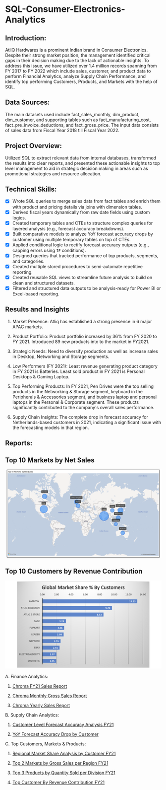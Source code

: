# SQL-Consumer-Electronics-Analytics

## Introduction:
AtliQ Hardwares is a prominent Indian brand in Consumer Electronics. Despite their strong market position, the management identified critical gaps in their decision
making due to the lack of actionable insights. To address this issue, we have utilized over 1.4 million records spanning from FY 2017 to FY 2022 which include
sales, customer, and product data to perform Financial Analytics, analyze Supply Chain Performance, and identify top performing Customers, Products, and Markets
with the help of SQL.

## Data Sources:
The main datasets used include fact_sales_monthly, dim_product, dim_customer, and supporting tables such as fact_manufacturing_cost, fact_pre_invoice_deductions,
and fact_gross_price. The input data consists of sales data from Fiscal Year 2018 till Fiscal Year 2022.

## Project Overview:
Utilized SQL to extract relevant data from internal databases, transformed the results into clear reports, and presented these actionable insights to top level
management to aid in strategic decision making in areas such as promotional strategies and resource allocation.

## Technical Skills:
- [x] Wrote SQL queries to merge sales data from fact tables and enrich them with product and pricing details via joins with dimension tables.
- [x] Derived fiscal years dynamically from raw date fields using custom logics.
- [x] Created temporary tables and CTEs to structure complex queries for layered analysis (e.g., forecast accuracy breakdowns).
- [x] Built comparative models to analyze YoY forecast accuracy drops by customer using multiple temporary tables on top of CTEs.
- [x] Applied conditional logic to rectify forecast accuracy outputs (e.g., capping errors using `IF` conditions).
- [x] Designed queries that tracked performance of top products, segments, and categories.
- [x] Created multiple stored procedures to semi-automate repetitive reporting.
- [x] Created reusable SQL views to streamline future analysis to build on clean and structured datasets.
- [x] Filtered and structured data outputs to be analysis-ready for Power BI or Excel-based reporting.

## Results and Insights
1. Market Presence:
Atliq has established a strong presence in 6 major APAC markets.

2. Product Portfolio:
Product portfolio increased by 36% from FY 2020 to FY 2021.
Introduced 89 new products into to the market in FY2021.

3. Strategic Needs:
Need to diversify production as well as increase sales in Desktop, Networking and Storage segments.

4. Low Performers (FY 2021):
Least revenue generating product category in FY 2021 is Batteries.
Least sold product in FY 2021 is Personal Desktops & Gaming Laptop.

5. Top Performing Products:
In FY 2021, Pen Drives were the top selling products in the Networking & Storage segment, keyboard in the Peripherals & Accessories segment, and business laptop
and personal laptops in the Personal & Corporate segment. These products significantly contributed to the company's overall sales performance.

7. Supply Chain Insights:
The complete drop in forecast accuracy for Netherlands-based customers in 2021, indicating a significant issue with the forecasting models in that region.

## Reports:

## Top 10 Markets by Net Sales
<p align="center">
  <img src='https://github.com/SatyapriyaDasgupta/SQL-Consumer-Electronics-Analytics/blob/651273aa580a6d98b322a8df72a5d27ca3fbfe00/Top%20Customers%2C%20Markets%20%26%20Products/Top%2010%20Markets%20by%20Net%20Sales.png'>
</p>

## Top 10 Customers by Revenue Contribution
<p align="center">
  <img src='https://github.com/SatyapriyaDasgupta/SQL-Consumer-Electronics-Analytics/blob/651273aa580a6d98b322a8df72a5d27ca3fbfe00/Top%20Customers%2C%20Markets%20%26%20Products/Top%2010%20Customers%20by%20Revenue%20Contribution.png'>
</p>

A. Finance Analytics:
1. [Chroma FY21 Sales Report](https://github.com/SatyapriyaDasgupta/SQL-Consumer-Electronics-Analytics/blob/44072f808311f8fdb2e90d94c54cfe1a0235df41/Finance%20Analytics/Chroma%20FY21%20Sales%20Report.csv)

2. [Chroma Monthly Gross Sales Report](https://github.com/SatyapriyaDasgupta/SQL-Consumer-Electronics-Analytics/blob/44072f808311f8fdb2e90d94c54cfe1a0235df41/Finance%20Analytics/Chroma%20Monthly%20Gross%20Sales%20Report.csv)

3. [Chroma Yearly Sales Report](https://github.com/SatyapriyaDasgupta/SQL-Consumer-Electronics-Analytics/blob/44072f808311f8fdb2e90d94c54cfe1a0235df41/Finance%20Analytics/Chroma%20Yearly%20Sales%20Report.csv)

B. Supply Chain Analytics:
1. [Customer Level Forecast Accuracy Analysis FY21](https://github.com/SatyapriyaDasgupta/SQL-Consumer-Electronics-Analytics/blob/323fbd71526fcfb074ff5d92e7bf2e58da9be915/Supply%20Chain%20Analytics/Customer%20Level%20Forecast%20Accuracy%20Analysis%20FY21%20Report.csv)

2. [YoY Forecast Accuracy Drop by Customer](https://github.com/SatyapriyaDasgupta/SQL-Consumer-Electronics-Analytics/blob/323fbd71526fcfb074ff5d92e7bf2e58da9be915/Supply%20Chain%20Analytics/YoY%20Forecast%20Accuracy%20Drop%20by%20Customer%20Report.csv)

C. Top Customers, Markets & Products:
1. [Regional Market Share Analysis by Customer FY21](https://github.com/SatyapriyaDasgupta/SQL-Consumer-Electronics-Analytics/blob/323fbd71526fcfb074ff5d92e7bf2e58da9be915/Top%20Customers%2C%20Markets%20%26%20Products/Regional%20Market%20Share%20Analysis%20by%20Customer%20FY21%20Report.csv)

2. [Top 2 Markets by Gross Sales per Region FY21](https://github.com/SatyapriyaDasgupta/SQL-Consumer-Electronics-Analytics/blob/323fbd71526fcfb074ff5d92e7bf2e58da9be915/Top%20Customers%2C%20Markets%20%26%20Products/Top%202%20Markets%20by%20Gross%20Sales%20per%20Region%20FY21%20Report.csv)

3. [Top 3 Products by Quantity Sold per Division FY21](https://github.com/SatyapriyaDasgupta/SQL-Consumer-Electronics-Analytics/blob/323fbd71526fcfb074ff5d92e7bf2e58da9be915/Top%20Customers%2C%20Markets%20%26%20Products/Top%203%20Products%20by%20Quantity%20Sold%20per%20Division%20FY21%20Report.csv)

4. [Top Customer By Revenue Contribution FY21](https://github.com/SatyapriyaDasgupta/SQL-Consumer-Electronics-Analytics/blob/323fbd71526fcfb074ff5d92e7bf2e58da9be915/Top%20Customers%2C%20Markets%20%26%20Products/Top%20Customer%20By%20Revenue%20Contribution%20FY21%20Report.csv)
